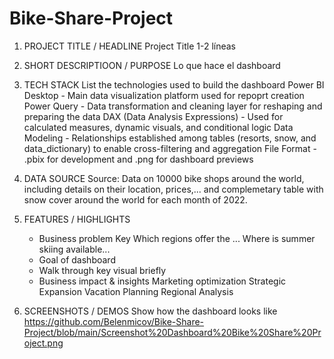 # Bike-Share-Project
1. PROJECT TITLE / HEADLINE
Project Title
1-2 líneas

2. SHORT DESCRIPTIOON / PURPOSE
   Lo que hace el dashboard

3. TECH STACK
   List the technologies used to build the dashboard
   Power BI Desktop - Main data visualization platform used for repoprt creation
   Power Query - Data transformation and cleaning layer for reshaping and preparing the data
   DAX (Data Analysis Expressions) - Used for calculated measures, dynamic visuals, and conditional logic
   Data Modeling - Relationships established among tables (resorts, snow, and data_dictionary) to enable cross-filtering and aggregation
   File Format - .pbix for development and .png for dashboard previews

4. DATA SOURCE
   Source:
   Data on 10000 bike shops around the world, including details on their location, prices,... and complemetary table with snow cover around the world for each month of 2022.

5. FEATURES / HIGHLIGHTS
   * Business problem
       Key
       Which regions offer the ...
       Where is summer skiing available...
   * Goal of dashboard
   * Walk through key visual briefly
   * Business impact & insights
       Marketing optimization
       Strategic Expansion
       Vacation Planning
       Regional Analysis

6. SCREENSHOTS / DEMOS
   Show how the dashboard looks like
   https://github.com/Belenmicov/Bike-Share-Project/blob/main/Screenshot%20Dashboard%20Bike%20Share%20Project.png 
   
